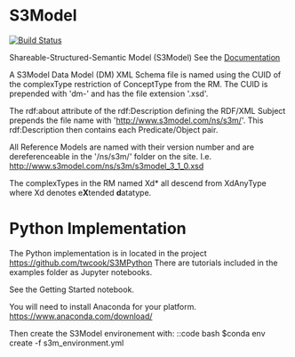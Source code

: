 # S3Model

[![Build Status](https://travis-ci.com/twcook/S3Model.svg?branch=master)](https://travis-ci.com/twcook/S3Model)

Shareable-Structured-Semantic Model (S3Model)
See the [Documentation]('https://s3model.com')


A S3Model Data Model (DM) XML Schema file is named using the CUID of the complexType restriction of ConceptType from the RM. The CUID is prepended with 'dm-' and has the file extension '.xsd'.


The rdf:about attribute of the rdf:Description defining the RDF/XML Subject prepends the file name with 'http://www.s3model.com/ns/s3m/'.  This rdf:Description then contains each Predicate/Object pair.


All Reference Models are named with their version number and are dereferenceable in the '/ns/s3m/' folder on the site. I.e. http://www.s3model.com/ns/s3m/s3model_3_1_0.xsd

The complexTypes in the RM named Xd* all descend from XdAnyType where Xd denotes e**X**tended **d**atatype.

Python Implementation
=====================
The Python implementation is in located in the project https://github.com/twcook/S3MPython
There are tutorials included in the examples folder as Jupyter notebooks.

See the Getting Started notebook.

You will need to install Anaconda for your platform.
https://www.anaconda.com/download/


Then create the S3Model environement with:
::code bash
    $conda env create -f s3m_environment.yml

